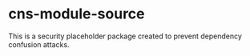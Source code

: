 # cns-module-source

This is a security placeholder package created to prevent dependency confusion attacks.